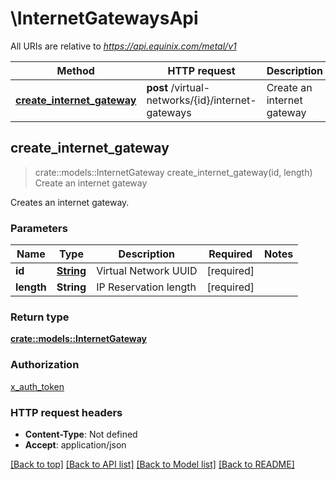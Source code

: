# \InternetGatewaysApi

All URIs are relative to *https://api.equinix.com/metal/v1*

Method | HTTP request | Description
------------- | ------------- | -------------
[**create_internet_gateway**](InternetGatewaysApi.md#create_internet_gateway) | **post** /virtual-networks/{id}/internet-gateways | Create an internet gateway



## create_internet_gateway

> crate::models::InternetGateway create_internet_gateway(id, length)
Create an internet gateway

Creates an internet gateway.

### Parameters


Name | Type | Description  | Required | Notes
------------- | ------------- | ------------- | ------------- | -------------
**id** | [**String**](.md) | Virtual Network UUID | [required] |
**length** | **String** | IP Reservation length | [required] |

### Return type

[**crate::models::InternetGateway**](InternetGateway.md)

### Authorization

[x_auth_token](../README.md#x_auth_token)

### HTTP request headers

- **Content-Type**: Not defined
- **Accept**: application/json

[[Back to top]](#) [[Back to API list]](../README.md#documentation-for-api-endpoints) [[Back to Model list]](../README.md#documentation-for-models) [[Back to README]](../README.md)

